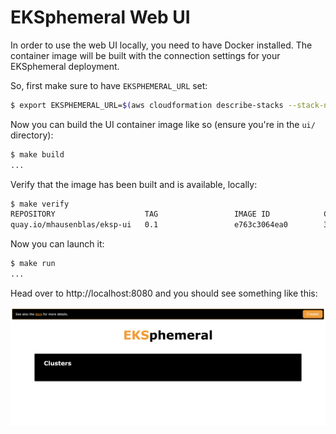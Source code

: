 # EKSphemeral Web UI

In order to use the web UI locally, you need to have Docker installed.
The container image will be built with the connection settings for your
EKSphemeral deployment.

So, first make sure to have `EKSPHEMERAL_URL` set:

```sh
$ export EKSPHEMERAL_URL=$(aws cloudformation describe-stacks --stack-name eksp | jq '.Stacks[].Outputs[] | select(.OutputKey=="EKSphemeralAPIEndpoint").OutputValue' -r)
```

Now you can build the UI container image like so (ensure you're in the `ui/` directory):

```sh
$ make build
...
```

Verify that the image has been built and is available, locally:

```sh
$ make verify
REPOSITORY                    TAG                 IMAGE ID            CREATED             SIZE
quay.io/mhausenblas/eksp-ui   0.1                 e763c3064ea0        3 hours ago         174MB
```

Now you can launch it:

```sh
$ make run
...
```

Head over to http://localhost:8080 and you should see something like this:

![EKSphemeral UI](../img/screen-shot-2019-06-18-ui.png)

